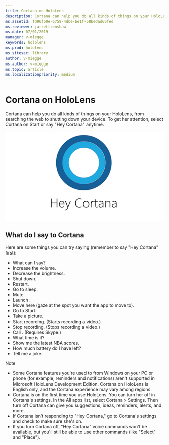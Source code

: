 ```yaml
---
title: Cortana on HoloLens
description: Cortana can help you do all kinds of things on your HoloLens
ms.assetid: fd96fb0e-6759-4dbe-be1f-58bedad66fed
ms.reviewer: jarrettrenshaw
ms.date: 07/01/2019
manager: v-miegge
keywords: hololens
ms.prod: hololens
ms.sitesec: library
author: v-miegge
ms.author: v-miegge
ms.topic: article
ms.localizationpriority: medium
---
```


# Cortana on HoloLens

Cortana can help you do all kinds of things on your HoloLens, from searching the web to shutting down your device. To get her attention, select Cortana  on Start or say "Hey Cortana" anytime.

![Hey Cortana!](images/cortana-on-hololens.png)

## What do I say to Cortana

Here are some things you can try saying (remember to say "Hey Cortana" first):

- What can I say?
- Increase the volume.
- Decrease the brightness.
- Shut down.
- Restart.
- Go to sleep.
- Mute.
- Launch <app name>.
- Move <app name> here (gaze at the spot you want the app to move to).
- Go to Start.
- Take a picture.
- Start recording. (Starts recording a video.)
- Stop recording. (Stops recording a video.)
- Call <contact>. (Requires Skype.)
- What time is it?
- Show me the latest NBA scores. 
- How much battery do I have left?
- Tell me a joke.

>[!NOTE]
>- Some Cortana features you're used to from Windows on your PC or phone (for example, reminders and notifications) aren't supported in Microsoft HoloLens Development Edition. Cortana on HoloLens is English only, and the Cortana experience may vary among regions.
>- Cortana is on the first time you use HoloLens. You can turn her off in Cortana's settings. In the All apps list, select Cortana > Settings. Then turn off Cortana can give you suggestions, ideas, reminders, alerts, and more.
>- If Cortana isn't responding to "Hey Cortana," go to Cortana's settings and check to make sure she's on.
>- If you turn Cortana off, "Hey Cortana" voice commands won't be available, but you'll still be able to use other commands (like "Select" and "Place").
